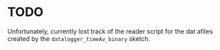 # TODO

Unfortunately, currently lost track of the reader script for the dat afiles created by the `datalogger_timeAv_binary` sketch.
